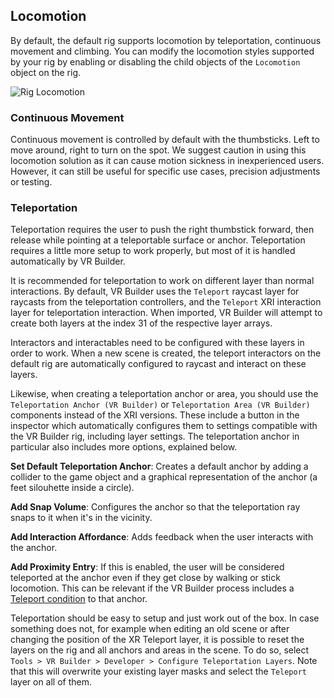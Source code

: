 ## Locomotion

By default, the default rig supports locomotion by teleportation, continuous movement and climbing. You can modify the locomotion styles supported by your rig by enabling or disabling the child objects of the `Locomotion` object on the rig.

![Rig Locomotion](images/rig_locomotion.png)

### Continuous Movement

Continuous movement is controlled by default with the thumbsticks. Left to move around, right to turn on the spot. We suggest caution in using this locomotion solution as it can cause motion sickness in inexperienced users. However, it can still be useful for specific use cases, precision adjustments or testing.

### Teleportation

Teleportation requires the user to push the right thumbstick forward, then release while pointing at a teleportable surface or anchor. Teleportation requires a little more setup to work properly, but most of it is handled automatically by VR Builder.

It is recommended for teleportation to work on different layer than normal interactions. By default, VR Builder uses the `Teleport` raycast layer for raycasts from the teleportation controllers, and the `Teleport` XRI interaction layer for teleportation interaction. When imported, VR Builder will attempt to create both layers at the index 31 of the respective layer arrays.

Interactors and interactables need to be configured with these layers in order to work. When a new scene is created, the teleport interactors on the default rig are automatically configured to raycast and interact on these layers.

Likewise, when creating a teleportation anchor or area, you should use the `Teleportation Anchor (VR Builder)` or `Teleportation Area (VR Builder)` components instead of the XRI versions. These include a button in the inspector which automatically configures them to settings compatible with the VR Builder rig, including layer settings.
The teleportation anchor in particular also includes more options, explained below.

**Set Default Teleportation Anchor**: Creates a default anchor by adding a collider to the game object and a graphical representation of the anchor (a feet silouhette inside a circle).

**Add Snap Volume**: Configures the anchor so that the teleportation ray snaps to it when it's in the vicinity.

**Add Interaction Affordance**: Adds feedback when the user interacts with the anchor.

**Add Proximity Entry**: If this is enabled, the user will be considered teleported at the anchor even if they get close by walking or stick locomotion. This can be relevant if the VR Builder process includes a [Teleport condition](teleport-condition.md) to that anchor.

Teleportation should be easy to setup and just work out of the box. In case something does not, for example when editing an old scene or after changing the position of the XR Teleport layer, it is possible to reset the layers on the rig and all anchors and areas in the scene. To do so, select `Tools > VR Builder > Developer > Configure Teleportation Layers`. Note that this will overwrite your existing layer masks and select the `Teleport` layer on all of them.
